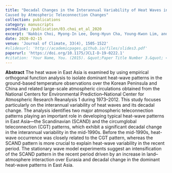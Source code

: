 ```yaml
---
title: "Decadal Changes in the Interannual Variability of Heat Waves in East Asia
Caused by Atmospheric Teleconnection Changes"
collection: publications
category: manuscripts
permalink: /publication/03.choi_et_al_2020
excerpt: 'Nakbin Choi, Myong-In Lee, Dong-Hyun Cha, Young-Kwon Lim, and Kyu-Myong Kim'
date: 2020-02-15
venue: 'Journal of Climate, 33(4), 1505-1522'
#slidesurl: 'http://academicpages.github.io/files/slides3.pdf'
paperurl: 'https://doi.org/10.1175/JCLI-D-19-0222.1'
#citation: 'Your Name, You. (2015). &quot;Paper Title Number 3.&quot; <i>Journal 1</i>. 1(3).'
---
```


**Abstract**
The heat wave in East Asia is examined by using empirical orthogonal function analysis to isolate dominant heat-wave patterns in the ground-based temperature observations over the Korean Peninsula and China and related large-scale atmospheric circulations obtained from the National Centers for Environmental Prediction–National Center for Atmospheric Research Reanalysis 1 during 1973–2012. This study focuses particularly on the interannual variability of heat waves and its decadal change. The analysis identifies two major atmospheric teleconnection patterns playing an important role in developing typical heat-wave patterns in East Asia—the Scandinavian (SCAND) and the circumglobal teleconnection (CGT) patterns, which exhibit a significant decadal change in the interannual variability in the mid-1990s. Before the mid-1990s, heat-wave occurrence was closely related to the CGT pattern, whereas the SCAND pattern is more crucial to explain heat-wave variability in the recent period. The stationary wave model experiments suggest an intensification of the SCAND pattern in the recent period driven by an increase in land–atmosphere interaction over Eurasia and decadal change in the dominant heat-wave patterns in East Asia.
